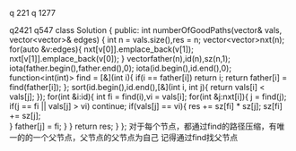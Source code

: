 q 221 q 1277

q2421 q547
class Solution {
public:
    int numberOfGoodPaths(vector<int>& vals, vector<vector<int>>& edges) {
        int n = vals.size(),res = n;
        vector<vector<int>>nxt(n);
        for(auto &v:edges){
            nxt[v[0]].emplace_back(v[1]);
            nxt[v[1]].emplace_back(v[0]);
        }
        vector<int>father(n),id(n),sz(n,1);
        iota(father.begin(),father.end(),0);
        iota(id.begin(),id.end(),0);
        function<int(int)> find = [&](int i){
            if(i == father[i])
                return i;
            return father[i] = find(father[i]);
        };
        sort(id.begin(),id.end(),[&](int i, int j){
            return vals[i] < vals[j];
        });
        for(int &i:id){
            int fi = find(i),vi = vals[i];
            for(int &j:nxt[i]){
                j = find(j);
                if(j == fi || vals[j] > vi)
                    continue;
                if(vals[j] == vi){
                    res += sz[fi] *  sz[j];
                    sz[fi] += sz[j];  
                }
                father[j] = fi;
            }
        }
        return res;
    }
};
对于每个节点，都通过find的路径压缩，有唯一的的一个父节点，父节点的父节点为自己
记得通过find找父节点